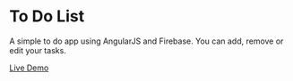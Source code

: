 # To Do List

A simple to do app using AngularJS and Firebase. You can add, remove or edit your tasks.

[Live Demo](https://to-do-list-8c645.firebaseapp.com)
